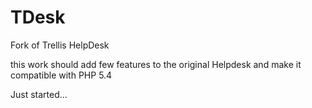 TDesk
=====

Fork of Trellis HelpDesk

this work should add few features to the original Helpdesk and make it compatible with PHP 5.4

Just started...
